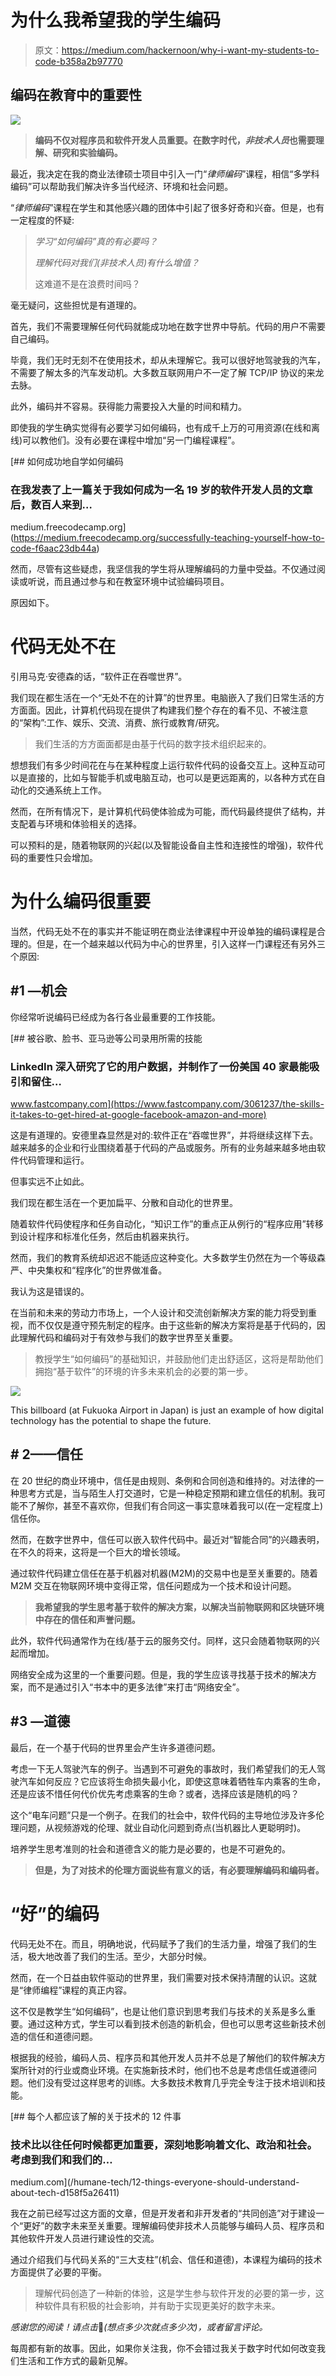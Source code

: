 # 为什么我希望我的学生编码

> 原文：<https://medium.com/hackernoon/why-i-want-my-students-to-code-b358a2b97770>

## **编码在教育中的重要性**

![](img/605f33e864fa8f1a11d4dccc05bebd3d.png)

> **编码不仅对程序员和软件开发人员重要。在数字时代，*非技术人员*也需要理解、研究和实验编码。**

最近，我决定在我的商业法律硕士项目中引入一门“*律师编码*”课程，相信“多学科编码”可以帮助我们解决许多当代经济、环境和社会问题。

“*律师编码*”课程在学生和其他感兴趣的团体中引起了很多好奇和兴奋。但是，也有一定程度的怀疑:

> *学习“如何编码”真的有必要吗？*
> 
> *理解代码对我们(非技术人员)有什么增值？*
> 
> 这难道不是在浪费时间吗？

毫无疑问，这些担忧是有道理的。

首先，我们不需要理解任何代码就能成功地在数字世界中导航。代码的用户不需要自己编码。

毕竟，我们无时无刻不在使用技术，却从未理解它。我可以很好地驾驶我的汽车，不需要了解太多的汽车发动机。大多数互联网用户不一定了解 TCP/IP 协议的来龙去脉。

此外，编码并不容易。获得能力需要投入大量的时间和精力。

即使我的学生确实觉得有必要学习如何编码，也有成千上万的可用资源(在线和离线)可以教他们。没有必要在课程中增加“另一门编程课程”。

[](https://medium.freecodecamp.org/successfully-teaching-yourself-how-to-code-f6aac23db44a) [## 如何成功地自学如何编码

### 在我发表了上一篇关于我如何成为一名 19 岁的软件开发人员的文章后，数百人来到…

medium.freecodecamp.org](https://medium.freecodecamp.org/successfully-teaching-yourself-how-to-code-f6aac23db44a) 

然而，尽管有这些疑虑，我坚信我的学生将从理解编码的力量中受益。不仅通过阅读或听说，而且通过参与和在教室环境中试验编码项目。

原因如下。

# 代码无处不在

引用马克·安德森的话，“软件正在吞噬世界”。

我们现在都生活在一个“无处不在的计算”的世界里。电脑嵌入了我们日常生活的方方面面。因此，计算机代码现在提供了构建我们整个存在的看不见、不被注意的“架构”:工作、娱乐、交流、消费、旅行或教育/研究。

> 我们生活的方方面面都是由基于代码的数字技术组织起来的。

想想我们有多少时间花在与在某种程度上运行软件代码的设备交互上。这种互动可以是直接的，比如与智能手机或电脑互动，也可以是更远距离的，以各种方式在自动化的交通系统上工作。

然而，在所有情况下，是计算机代码使体验成为可能，而代码最终提供了结构，并支配着与环境和体验相关的选择。

可以预料的是，随着物联网的兴起(以及智能设备自主性和连接性的增强)，软件代码的重要性只会增加。

# 为什么编码很重要

当然，代码无处不在的事实并不能证明在商业法律课程中开设单独的编码课程是合理的。但是，在一个越来越以代码为中心的世界里，引入这样一门课程还有另外三个原因:

## #1 —机会

你经常听说编码已经成为各行各业最重要的工作技能。

[](https://www.fastcompany.com/3061237/the-skills-it-takes-to-get-hired-at-google-facebook-amazon-and-more) [## 被谷歌、脸书、亚马逊等公司录用所需的技能

### LinkedIn 深入研究了它的用户数据，并制作了一份美国 40 家最能吸引和留住…

www.fastcompany.com](https://www.fastcompany.com/3061237/the-skills-it-takes-to-get-hired-at-google-facebook-amazon-and-more) 

这是有道理的。安德里森显然是对的:软件正在“吞噬世界”，并将继续这样下去。越来越多的企业和行业围绕着基于代码的产品或服务。所有的业务越来越多地由软件代码管理和运行。

但事实远不止如此。

我们现在都生活在一个更加扁平、分散和自动化的世界里。

随着软件代码使程序和任务自动化，“知识工作”的重点正从例行的“程序应用”转移到设计程序和标准化任务，然后由机器来执行。

然而，我们的教育系统却迟迟不能适应这种变化。大多数学生仍然在为一个等级森严、中央集权和“程序化”的世界做准备。

我认为这是错误的。

在当前和未来的劳动力市场上，一个人设计和交流创新解决方案的能力将受到重视，而不仅仅是遵守预先制定的程序。由于这些新的解决方案将是基于代码的，因此理解代码和编码对于有效参与我们的数字世界至关重要。

> 教授学生“如何编码”的基础知识，并鼓励他们走出舒适区，这将是帮助他们拥抱“基于软件”的环境的许多未来机会的必要的第一步。

![](img/6223c2118db30dd4924e814bff7b6807.png)

This billboard (at Fukuoka Airport in Japan) is just an example of how digital technology has the potential to shape the future.

## # 2——信任

在 20 世纪的商业环境中，信任是由规则、条例和合同创造和维持的。对法律的一种思考方式是，当与陌生人打交道时，它是一种稳定预期和建立信任的机制。我可能不了解你，甚至不喜欢你，但我们有合同这一事实意味着我可以(在一定程度上)信任你。

然而，在数字世界中，信任可以嵌入软件代码中。最近对“智能合同”的兴趣表明，在不久的将来，这将是一个巨大的增长领域。

通过软件代码建立信任在基于机器对机器(M2M)的交易中也是至关重要的。随着 M2M 交互在物联网环境中变得正常，信任问题成为一个技术和设计问题。

> **我希望我的学生思考基于软件的解决方案，以解决当前物联网和区块链环境中存在的信任和声誉问题。**

此外，软件代码通常作为在线/基于云的服务交付。同样，这只会随着物联网的兴起而增加。

网络安全成为这里的一个重要问题。但是，我的学生应该寻找基于技术的解决方案，而不是通过引入“书本中的更多法律”来打击“网络安全”。

## #3 —道德

最后，在一个基于代码的世界里会产生许多道德问题。

考虑一下无人驾驶汽车的例子。当遇到不可避免的事故时，我们希望我们的无人驾驶汽车如何反应？它应该将生命损失最小化，即使这意味着牺牲车内乘客的生命，还是应该不惜任何代价优先考虑乘客的生命？或者，选择应该是随机的吗？

这个“电车问题”只是一个例子。在我们的社会中，软件代码的主导地位涉及许多伦理问题，从视频游戏的伦理、就业自动化问题到奇点(当机器比人更聪明时)。

培养学生思考准则的社会和道德含义的能力是必要的，也是不可避免的。

> **但是，为了对技术的伦理方面说些有意义的话，有必要理解编码和编码者。**

# “好”的编码

代码无处不在。而且，明确地说，代码赋予了我们的生活力量，增强了我们的生活，极大地改善了我们的生活。至少，大部分时候。

然而，在一个日益由软件驱动的世界里，我们需要对技术保持清醒的认识。这就是“律师编程”课程的真正内容。

这不仅是教学生“如何编码”，也是让他们意识到思考我们与技术的关系是多么重要。通过这种方式，学生可以看到技术创造的新机会，但也可以思考这些新技术创造的信任和道德问题。

根据我的经验，编码人员、程序员和其他开发人员并不总是了解他们的软件解决方案所针对的行业或商业环境。在实施新技术时，他们也不总是考虑信任或道德问题。他们没有受过这样思考的训练。大多数技术教育几乎完全专注于技术培训和技能。

[](/humane-tech/12-things-everyone-should-understand-about-tech-d158f5a26411) [## 每个人都应该了解的关于技术的 12 件事

### 技术比以往任何时候都更加重要，深刻地影响着文化、政治和社会。考虑到我们和我们的…

medium.com](/humane-tech/12-things-everyone-should-understand-about-tech-d158f5a26411) 

我在之前已经写过这方面的文章，但是开发者和非开发者的“共同创造”对于建设一个“更好”的数字未来至关重要。理解编码使非技术人员能够与编码人员、程序员和其他软件开发人员进行建设性的交流。

通过介绍我们与代码关系的“三大支柱”(机会、信任和道德)，本课程为编码的技术方面提供了必要的平衡。

> 理解代码创造了一种新的体验，这是学生参与软件开发的必要的第一步，这种软件具有积极的社会影响，并有助于实现更美好的数字未来。

*感谢您的阅读！请点击*👏*(想点多少次就点多少次)，或者留言评论。*

每周都有新的故事。因此，如果你关注我，你不会错过我关于数字时代如何改变我们生活和工作方式的最新见解。